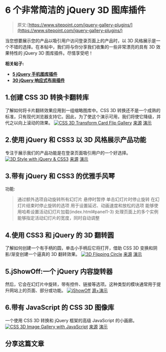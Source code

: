 # 6 个非常简洁的 jQuery 3D 图库插件

> 原文:[https://www.sitepoint.com/jquery-gallery-plugins/](https://www.sitepoint.com/jquery-gallery-plugins/)

当您想要展示您的产品以吸引用户访问登录页面上的产品时，以 3D 风格展示是一个不错的选择。在本帖中，我们将与你分享我们收集的一些非常漂亮的具有 3D 效果特性的 jQuery 3D 图库插件。尽情享受吧！

**相关帖子:**

*   [**5 jQuery 手机图库插件**](http://www.jquery4u.com/mobile/5-jquery-mobile-gallery-plugins/)
*   [**30 jQuery 响应式布局插件**](http://www.jquery4u.com/page-layout/30-jquery-responsive-layout-plugins/)

## 1.创建 CSS 3D 转换卡翻转库

了解如何将卡片翻转效果应用到一组缩略图库中。CSS 3D 转换还不是一个成熟的标准，只有现代浏览器支持它。因此，为了使这个演示可用，我们将使它降级，并代之以向上滚动的效果。
[![CSS 3D Transform Card Flip Gallery](../Images/d87ecc31dffb1edb1abf2b5b3eb75aa8.png)](http://www.queness.com/post/11493/create-css-3d-transform-card-flip-gallery) 
[来源](http://www.queness.com/post/11493/create-css-3d-transform-card-flip-gallery) [演示](http://www.queness.com/resources/html/css3dflip/index.html)

## 2.使用 jQuery 和 CSS3 以 3D 风格展示产品功能

专注于展示我们的产品功能是在登录页面吸引用户的一个好选择。
[![3D Style with jQuery & CSS3](../Images/0229f67ded71eb0c5b93648b6ae23bf4.png)](http://www.webstuffshare.com/2012/06/showcase-product-feature-in-3d-style/) 
[来源](http://www.webstuffshare.com/2012/06/showcase-product-feature-in-3d-style/) [演示](http://webstuffshare.com/demo/FeatureShowcase/index.html#2)

## 3.带有 jQuery 和 CSS3 的优雅手风琴

功能:
>通过额外选项自动旋转所有幻灯片
>悬停时暂停
>单击幻灯片时停止旋转
>在幻灯片结束时停止旋转的选项
>用于设置延迟、动画速度和放松的选项
>能够使用哈希设置活动幻灯片加载(index.html#panel1-3)
>处理页面上的多个实例
>能够指定活动幻灯片的宽度，同时自动调整

## 4.使用 CSS3 和 jQuery 的 3D 翻转圆

了解如何创建一个有手柄的圆，单击小手柄后它将打开，借助 CSS 3D 变换和阴影/渐变创建一个逼真的 3D 翻转效果。
[![3D Flipping Circle](../Images/7c42758ea553c7f777fdc57ee4b8e1fa.png)](http://tympanus.net/codrops/2012/07/20/3d-flipping-circle-with-css3-and-jquery/) 
[来源](http://tympanus.net/codrops/2012/07/20/3d-flipping-circle-with-css3-and-jquery/) [演示](http://tympanus.net/Tutorials/3DFlippingCircle/)

## 5.jShowOff:一个 jQuery 内容旋转器

然后，它会在幻灯片中旋转，带有控件、链接等选项。这种类型的模块通常用于提升网站上的页面、部分或功能。
[![jShowOff](../Images/fbcab46258d9461195e4ebc7948e47a7.png)](http://ekallevig.com/jshowoff/) 
[源+演示](http://ekallevig.com/jshowoff/)

## 6.带有 JavaScript 的 CSS 3D 图像库

一个使用 CSS 3D 转换和 jQuery 框架的高级 JavaScript 的小画廊。
[![CSS 3D Image Gallery with JavaScript](../Images/2d9a32c0c07997510fba197fabbe1954.png)](http://www.jscraft.net/experiments/css-3d-image-gallery.html) 
[来源](http://www.jscraft.net/experiments/css-3d-image-gallery.html) [演示](http://www.jscraft.net/demo/experiment/css3dgallery/)

## 分享这篇文章